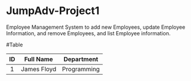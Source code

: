 # JumpAdv-Project1
 
Employee Management System to add new Employees, update Employee Information, and  remove Employees, and list Employee information.



#Table

|ID | Full Name | Department |
| :---: | :-: | :-: |
| 1 | James Floyd | Programming |